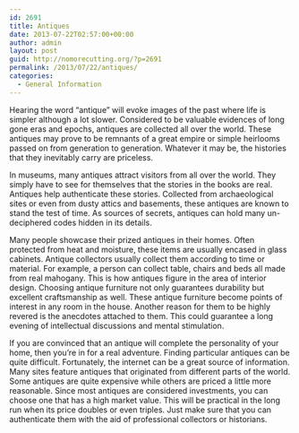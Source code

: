 ```yaml
---
id: 2691
title: Antiques
date: 2013-07-22T02:57:00+00:00
author: admin
layout: post
guid: http://nomorecutting.org/?p=2691
permalink: /2013/07/22/antiques/
categories:
  - General Information
---
```

Hearing the word “antique” will evoke images of the past where life is simpler although a lot slower. Considered to be valuable evidences of long gone eras and epochs, antiques are collected all over the world. These antiques may prove to be remnants of a great empire or simple heirlooms passed on from generation to generation. Whatever it may be, the histories that they inevitably carry are priceless.

In museums, many antiques attract visitors from all over the world. They simply have to see for themselves that the stories in the books are real. Antiques help authenticate these stories. Collected from archaeological sites or even from dusty attics and basements, these antiques are known to stand the test of time. As sources of secrets, antiques can hold many un-deciphered codes hidden in its details.

Many people showcase their prized antiques in their homes. Often protected from heat and moisture, these items are usually encased in glass cabinets. Antique collectors usually collect them according to time or material. For example, a person can collect table, chairs and beds all made from real mahogany. This is how antiques figure in the area of interior design. Choosing antique furniture not only guarantees durability but excellent craftsmanship as well. These antique furniture become points of interest in any room in the house. Another reason for them to be highly revered is the anecdotes attached to them. This could guarantee a long evening of intellectual discussions and mental stimulation.

If you are convinced that an antique will complete the personality of your home, then you’re in for a real adventure. Finding particular antiques can be quite difficult. Fortunately, the internet can be a great source of information. Many sites feature antiques that originated from different parts of the world. Some antiques are quite expensive while others are priced a little more reasonable. Since most antiques are considered investments, you can choose one that has a high market value. This will be practical in the long run when its price doubles or even triples. Just make sure that you can authenticate them with the aid of professional collectors or historians.